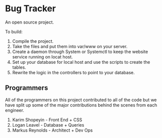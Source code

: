 # Bug Tracker
An open source project.

To build:
1. Compile the project.
2. Take the files and put them into var/www on your server.
3. Create a daemon through System or Systemctl to keep the website service running on locat host.
4. Set up your database for local host and use the scripts to create the tables.
5. Rewrite the logic in the controllers to point to your database.



## Programmers
All of the programmers on this project contributed to all of the code 
but we have split up some of the major contributions behind the scenes from each engineer.
1. Karim Shopeyin - Front End + CSS
2. Logan Leavel - Database + Queries
3. Markus Reynolds - Architect + Dev Ops